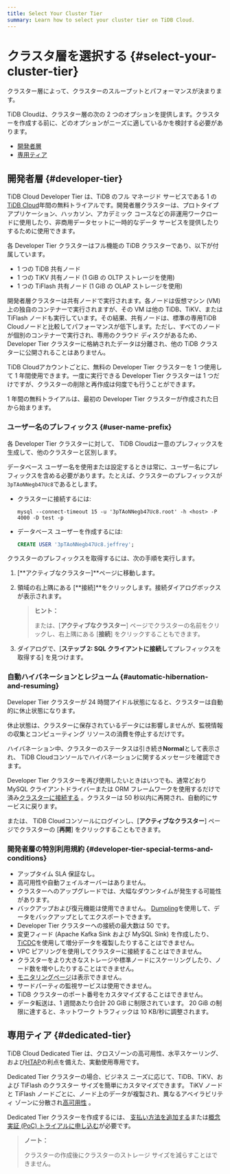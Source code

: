 ```yaml
---
title: Select Your Cluster Tier
summary: Learn how to select your cluster tier on TiDB Cloud.
---
```


# クラスタ層を選択する {#select-your-cluster-tier}

クラスター層によって、クラスターのスループットとパフォーマンスが決まります。

TiDB Cloudは、クラスター層の次の 2 つのオプションを提供します。クラスターを作成する前に、どのオプションがニーズに適しているかを検討する必要があります。

-   [開発者層](#developer-tier)
-   [専用ティア](#dedicated-tier)

## 開発者層 {#developer-tier}

TiDB Cloud Developer Tier は、TiDB のフル マネージド サービスである 1 の[TiDB Cloud](https://pingcap.com/products/tidbcloud)年間の無料トライアルです。開発者層クラスターは、プロトタイプ アプリケーション、ハッカソン、アカデミック コースなどの非運用ワークロードに使用したり、非商用データセットに一時的なデータ サービスを提供したりするために使用できます。

各 Developer Tier クラスターはフル機能の TiDB クラスターであり、以下が付属しています。

-   1 つの TiDB 共有ノード
-   1 つの TiKV 共有ノード (1 GiB の OLTP ストレージを使用)
-   1 つの TiFlash 共有ノード (1 GiB の OLAP ストレージを使用)

開発者層クラスターは共有ノードで実行されます。各ノードは仮想マシン (VM) 上の独自のコンテナーで実行されますが、その VM は他の TiDB、TiKV、または TiFlash ノードも実行しています。その結果、共有ノードは、標準の専用TiDB Cloudノードと比較してパフォーマンスが低下します。ただし、すべてのノードが個別のコンテナーで実行され、専用のクラウド ディスクがあるため、Developer Tier クラスターに格納されたデータは分離され、他の TiDB クラスターに公開されることはありません。

TiDB Cloudアカウントごとに、無料の Developer Tier クラスターを 1 つ使用して 1 年間使用できます。一度に実行できる Developer Tier クラスターは 1 つだけですが、クラスターの削除と再作成は何度でも行うことができます。

1 年間の無料トライアルは、最初の Developer Tier クラスターが作成された日から始まります。

### ユーザー名のプレフィックス {#user-name-prefix}

<!--Important: Do not update the section name "User name prefix" because this section is referenced by TiDB backend error messages.-->

各 Developer Tier クラスターに対して、 TiDB Cloudは一意のプレフィックスを生成して、他のクラスターと区別します。

データベース ユーザー名を使用または設定するときは常に、ユーザー名にプレフィックスを含める必要があります。たとえば、クラスターのプレフィックスが`3pTAoNNegb47Uc8`であるとします。

-   クラスターに接続するには:

    ```shell
    mysql --connect-timeout 15 -u '3pTAoNNegb47Uc8.root' -h <host> -P 4000 -D test -p
    ```

-   データベース ユーザーを作成するには:

    ```sql
    CREATE USER '3pTAoNNegb47Uc8.jeffrey';
    ```

クラスターのプレフィックスを取得するには、次の手順を実行します。

1.  [**アクティブなクラスター]**ページに移動します。
2.  領域の右上隅にある [**接続]**をクリックします。接続ダイアログボックスが表示されます。

    > **ヒント：**
    >
    > または、[**アクティブなクラスター**] ページでクラスターの名前をクリックし、右上隅にある [<strong>接続</strong>] をクリックすることもできます。
3.  ダイアログで、[**ステップ 2: SQL クライアントに接続し**てプレフィックスを取得する] を見つけます。

### 自動ハイバネーションとレジューム {#automatic-hibernation-and-resuming}

Developer Tier クラスターが 24 時間アイドル状態になると、クラスターは自動的に休止状態になります。

休止状態は、クラスターに保存されているデータには影響しませんが、監視情報の収集とコンピューティング リソースの消費を停止するだけです。

ハイバネーション中、クラスターのステータスは引き続き**Normal**として表示され、 TiDB Cloudコンソールでハイバネーションに関するメッセージを確認できます。

Developer Tier クラスターを再び使用したいときはいつでも、通常どおり MySQL クライアントドライバーまたは ORM フレームワークを使用するだけで済み[クラスターに接続する](/tidb-cloud/connect-to-tidb-cluster.md) 。クラスターは 50 秒以内に再開され、自動的にサービスに戻ります。

または、 TiDB Cloudコンソールにログインし、[**アクティブなクラスター**] ページでクラスターの [<strong>再開</strong>] をクリックすることもできます。

### 開発者層の特別利用規約 {#developer-tier-special-terms-and-conditions}

-   アップタイム SLA 保証なし。
-   高可用性や自動フェイルオーバーはありません。
-   クラスターへのアップグレードでは、大幅なダウンタイムが発生する可能性があります。
-   バックアップおよび復元機能は使用できません。 [Dumpling](https://docs.pingcap.com/tidb/stable/dumpling-overview)を使用して、データをバックアップとしてエクスポートできます。
-   Developer Tier クラスターへの接続の最大数は 50 です。
-   変更フィード (Apache Kafka Sink および MySQL Sink) を作成したり、 [TiCDC](https://docs.pingcap.com/tidb/stable/ticdc-overview)を使用して増分データを複製したりすることはできません。
-   VPC ピアリングを使用してクラスターに接続することはできません。
-   クラスターをより大きなストレージや標準ノードにスケーリングしたり、ノード数を増やしたりすることはできません。
-   [モニタリングページ](/tidb-cloud/built-in-monitoring.md)は表示できません。
-   サードパーティの監視サービスは使用できません。
-   TiDB クラスターのポート番号をカスタマイズすることはできません。
-   データ転送は、1 週間あたり合計 20 GiB に制限されています。 20 GiB の制限に達すると、ネットワーク トラフィックは 10 KB/秒に調整されます。

## 専用ティア {#dedicated-tier}

TiDB Cloud Dedicated Tier は、クロスゾーンの高可用性、水平スケーリング、および[HTAP](https://en.wikipedia.org/wiki/Hybrid_transactional/analytical_processing)の利点を備えた、実動使用専用です。

Dedicated Tier クラスターの場合、ビジネス ニーズに応じて、TiDB、TiKV、および TiFlash のクラスター サイズを簡単にカスタマイズできます。 TiKV ノードと TiFlash ノードごとに、ノード上のデータが複製され、異なるアベイラビリティ ゾーンに分散され[高可用性](/tidb-cloud/high-availability-with-multi-az.md) 。

Dedicated Tier クラスターを作成するには、 [支払い方法を追加する](/tidb-cloud/tidb-cloud-billing.md#payment-method)または[概念実証 (PoC) トライアルに申し込む](/tidb-cloud/tidb-cloud-poc.md)が必要です。

> **ノート：**
>
> クラスターの作成後にクラスターのストレージ サイズを減らすことはできません。
